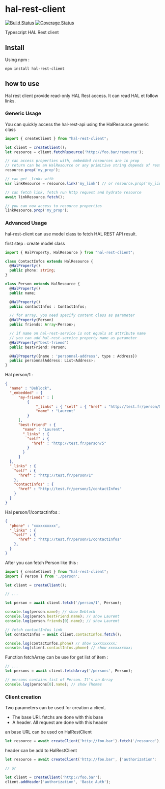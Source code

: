 # hal-rest-client

[![Build Status](https://travis-ci.org/deblockt/hal-rest-client.svg?branch=master)](https://travis-ci.org/deblockt/hal-rest-client)
[![Coverage Status](https://coveralls.io/repos/github/deblockt/hal-rest-client/badge.svg)](https://coveralls.io/github/deblockt/hal-rest-client)

Typescript HAL Rest client

## Install

Using npm :

```
npm install hal-rest-client
```

## how to use

Hal rest client provide read-only HAL Rest access.
It can read HAL et follow links.

### Generic Usage

You can quickly access the hal-rest-api using the HalResource generic class

``` ts
import { createClient } from "hal-rest-client";

let client = createClient();
let resource = client.fetchResource('http://foo.bar/resource');

// can access properties with, embedded resources are in prop
// return can be an HalResource or any primitive string depends of rest-service return
resource.prop('my_prop');

// can get _links with
var linkResource = resource.link('my_link') // or resource.prop('my_link')

// can fetch link, fetch run http request and hydrate resource
await linkResource.fetch();

// you can now access to resource properties
linkResource.prop('my_prop');
```

### Advanced Usage

hal-rest-client can use model class to fetch HAL REST API result.

first step : create model class

``` ts
import { HalProperty, HalResource } from "hal-rest-client";

class ContactInfos extends HalResource {
  @HalProperty()
  public phone: string;
}

class Person extends HalResource {
  @HalProperty()
  public name;

  @HalProperty()
  public contactInfos : ContactInfos;

  // for array, you need specify content class as parameter
  @HalProperty(Person)
  public friends: Array<Person>;

  // if name on hal-rest-service is not equals at attribute name
  // you can add hal-rest-service property name as parameter
  @HalProperty("best-friend")
  public bestFriend: Person;

  @HalProperty({name : 'personnal-address', type : Address})
  public personnalAddress: List<Address>;
}
```

Hal person/1 :

``` json
{
  "name" : "Deblock",
  "_embedded" : {
      "my-friends" : [
          {
              "_links" : { "self" : { "href" : "http://test.fr/person/5" }},
              "name" : "Laurent"
          }
      ],
      "best-friend" : {
        "name" : "Laurent",
        "_links" : {
          "self" : {
            "href" : "http://test.fr/person/5"
          }
        }
      }
  },
  "_links" : {
    "self" : {
      "href" : "http://test.fr/person/1"
    },
    "contactInfos" : {
      "href" : "http://test.fr/person/1/contactInfos"
    }
  }
}
```

Hal person/1/contactInfos :
``` json
{
  "phone" : "xxxxxxxxxx",
  "_links" : {
    "self" : {
      "href" : "http://test.fr/person/1/contactInfos"
    },
  }
}
```

After you can fetch Person like this :
``` ts
import { createClient } from "hal-rest-client";
import { Person } from './person';

let client = createClient();

// ...

let person = await client.fetch('/person/1', Person);

console.log(person.name); // show Deblock
console.log(person.bestFriend.name); // show Laurent
console.log(person.friends[0].name); // show Laurent

// fetch contactInfos link
let contactInfos = await client.contactInfos.fetch();

console.log(contactInfos.phone) // show xxxxxxxxxx;
console.log(client.contactInfos.phone) // show xxxxxxxxxx;
```

Function fetchArray can be use for get list of item :
``` ts
// ...
let persons = await client.fetchArray('/persons', Person);

// persons contains list of Person. It's an Array
console.log(persons[0].name); // show Thomas
```

### Client creation

Two parameters can be used for creation a client.
- The base URI. fetchs are done with this base
- A header. All request are done with this header 

an base URL can be used on HalRestClient

``` ts
let resource = await createClient('http://foo.bar').fetch('/resource');
```

header can be add to HalRestClient
``` ts
let resource = await createClient('http://foo.bar', {'authorization': 'Basic Auth'}).fetch('/resource');

// or

let client = createClient('http://foo.bar');
client.addHeader('authorization', 'Basic Auth');
```
